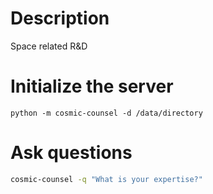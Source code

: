 # Description

Space related R&D

# Initialize the server

```
python -m cosmic-counsel -d /data/directory
```

# Ask questions

```bash
cosmic-counsel -q "What is your expertise?"
```
